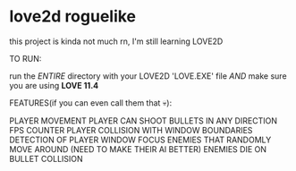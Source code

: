 # love2d roguelike

this project is kinda not much rn, I'm still learning LOVE2D


TO RUN:

run the *ENTIRE* directory with your LOVE2D 'LOVE.EXE' file *AND* make sure you are using **LOVE 11.4**



FEATURES(if you can even call them that 💀):

PLAYER MOVEMENT
PLAYER CAN SHOOT BULLETS IN ANY DIRECTION
FPS COUNTER
PLAYER COLLISION WITH WINDOW BOUNDARIES
DETECTION OF PLAYER WINDOW FOCUS
ENEMIES THAT RANDOMLY MOVE AROUND (NEED TO MAKE THEIR AI BETTER)
ENEMIES DIE ON BULLET COLLISION